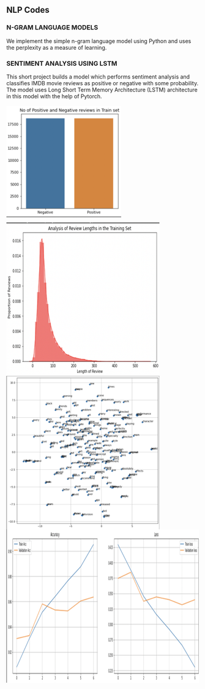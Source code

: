<h2> NLP Codes </h2>

### N-GRAM LANGUAGE MODELS
We implement the simple n-gram language model using Python and uses the perplexity as a measure of learning.


### SENTIMENT ANALYSIS USING LSTM

This short project builds a model which performs sentiment analysis and classifies IMDB movie reviews as positive or negative with some probability.
The model uses Long Short Term Memory Architecture (LSTM) architecture in this model with the help of Pytorch.
</br></br>
<img align ="center" src="images/pic1.png" width="300" height="auto"/>
  
<img align ="center" src="images/pic2.png" width="400" height="400"/> 


<img align ="center" src="images/pic3.png" width="400" height="400"/>

<img align ="center" src="images/pic4.png" width="auto" height="400"/> 

